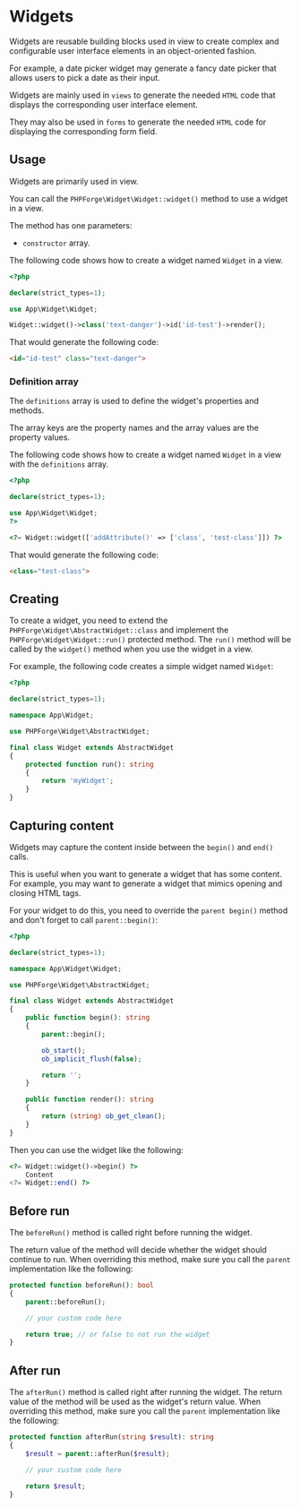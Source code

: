 # Widgets

Widgets are reusable building blocks used in view to create complex and configurable user interface elements in an
object-oriented fashion.

For example, a date picker widget may generate a fancy date picker that allows users to pick a date as their input.

Widgets are mainly used in `views` to generate the needed `HTML` code that displays the corresponding user interface
element.

They may also be used in `forms` to generate the needed `HTML` code for displaying the corresponding form field.

## Usage

Widgets are primarily used in view.

You can call the `PHPForge\Widget\Widget::widget()` method to use a widget in a view.

The method has one parameters:

- `constructor` array.

The following code shows how to create a widget named `Widget` in a view.

```php
<?php

declare(strict_types=1);

use App\Widget\Widget;

Widget::widget()->class('text-danger')->id('id-test')->render();
```

That would generate the following code:

```html
<id="id-test" class="text-danger">
```

### Definition array

The `definitions` array is used to define the widget's properties and methods.

The array keys are the property names and the array values are the property values.

The following code shows how to create a widget named `Widget` in a view with the `definitions` array.

```php
<?php

declare(strict_types=1);

use App\Widget\Widget;
?>

<?= Widget::widget(['addAttribute()' => ['class', 'test-class']]) ?>
```

That would generate the following code:

```html
<class="test-class">
```

## Creating

To create a widget, you need to extend the `PHPForge\Widget\AbstractWidget::class` and implement the `PHPForge\Widget\Widget::run()` protected method.
The `run()` method will be called by the `widget()` method when you use the widget in a view.

For example, the following code creates a simple widget named `Widget`:

```php
<?php

declare(strict_types=1);

namespace App\Widget;

use PHPForge\Widget\AbstractWidget;

final class Widget extends AbstractWidget
{
    protected function run(): string
    {
        return 'myWidget';
    }
}
```

## Capturing content

Widgets may capture the content inside between the `begin()` and `end()` calls.

This is useful when you want to generate a widget that has some content. For example, you may want to generate a widget that mimics opening and closing HTML tags.

For your widget to do this, you need to override the `parent begin()` method and don't forget to call `parent::begin()`:

```php
<?php

declare(strict_types=1);

namespace App\Widget\Widget;

use PHPForge\Widget\AbstractWidget;

final class Widget extends AbstractWidget
{
    public function begin(): string
    {
        parent::begin();

        ob_start();
        ob_implicit_flush(false);

        return '';
    }

    public function render(): string
    {
        return (string) ob_get_clean();
    }
}
```

Then you can use the widget like the following:

```php
<?= Widget::widget()->begin() ?>
    Content
<?= Widget::end() ?>
```

## Before run

The `beforeRun()` method is called right before running the widget.

The return value of the method will decide whether the widget should continue to run. When overriding this method, make sure you call the `parent` implementation like the following:

```php
protected function beforeRun(): bool
{
    parent::beforeRun();

    // your custom code here

    return true; // or false to not run the widget
}
```

## After run

The `afterRun()` method is called right after running the widget. The return value of the method will be used as the widget's return value. When overriding this method, make sure you call the `parent` implementation like the following:

```php
protected function afterRun(string $result): string
{
    $result = parent::afterRun($result);

    // your custom code here

    return $result;
}
```
